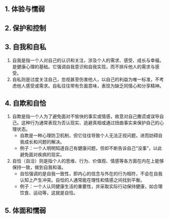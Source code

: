 
## 1. 体验与懦弱

## 2. 保护和控制

## 3. 自我和自私
1. 自我是指一个人对自己的认识和关注，涉及个人的需求、感受、成长与幸福，是健康心理的基础。它强调自我意识和自我实现，而不排斥他人的需求与感受。
2. 自私则是过度关注自己，忽视甚至伤害他人，以自己的利益为唯一标准，不考虑他人感受或需求。自私往往带有负面意味，表现为缺乏同情心和分享精神。


## 4. 自欺和自恰
1. 自欺是指一个人为了避免面对不愉快的事实或情感，故意对自己撒谎或误导自己。这种行为通常表现为否认现实、逃避真相或通过扭曲事实来保护自己的心理状态。
    - 自欺是一种心理防卫机制，但它往往导致个人无法正视问题，进而妨碍自我成长和问题的解决。
    - 例子：一个人明明知道自己有健康问题，但却不断告诉自己“没事”，以此避免面对疾病的现实。
3. 自恰（自洽）则是指个人的思维、行为、价值观、情感等各方面在内在上能够保持一致，做到自我和谐。
    - 自恰强调的是自我一致性，即内心的信念与外在的行为相符，不会在自我认知上产生冲突。自恰的人通常能在理性和情感之间找到平衡。
    - 例子：一个人认同健康生活的重要性，并采取实际行动保持健康，如合理饮食、运动等，这就是自恰。

## 5. 体面和懦弱
